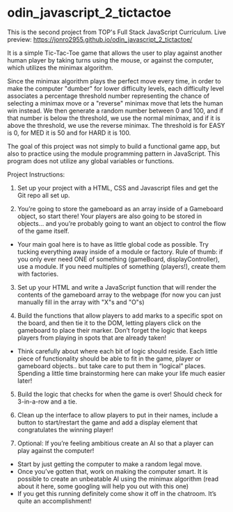 # odin_javascript_2_tictactoe

This is the second project from TOP's Full Stack JavaScript Curriculum. Live preview: https://jonro2955.github.io/odin_javascript_2_tictactoe/ 

It is a simple Tic-Tac-Toe game that allows the user to play against another human player by taking turns using the mouse, or against the computer, which utilizes the minimax algorithm. 

Since the minimax algorithm plays the perfect move every time, in order to make the computer "dumber" for lower difficulty levels, each difficulty level associates a percentage threshold number representing the chance of selecting a minimax move or a "reverse" minimax move that lets the human win instead. We then generate a random number between 0 and 100, and if that number is below the threshold, we use the normal minimax, and if it is above the threshold, we use the reverse minimax. The threshold is for EASY is 0, for MED it is 50 and for HARD it is 100. 

The goal of this project was not simply to build a functional game app, but also to practice using the module programming pattern in JavaScript. This program does not utilize any global variables or functions.  

Project Instructions:

1. Set up your project with a HTML, CSS and Javascript files and get the Git repo all set up.

2. You’re going to store the gameboard as an array inside of a Gameboard object, so start there! Your players are also going to be stored in objects… and you’re probably going to want an object to control the flow of the game itself.
- Your main goal here is to have as little global code as possible. Try tucking everything away inside of a module or factory. Rule of thumb: if you only ever need ONE of something (gameBoard, displayController), use a module. If you need multiples of something (players!), create them with factories.

3. Set up your HTML and write a JavaScript function that will render the contents of the gameboard array to the webpage (for now you can just manually fill in the array with "X"s and "O"s)

4. Build the functions that allow players to add marks to a specific spot on the board, and then tie it to the DOM, letting players click on the gameboard to place their marker. Don’t forget the logic that keeps players from playing in spots that are already taken!
- Think carefully about where each bit of logic should reside. Each little piece of functionality should be able to fit in the game, player or gameboard objects.. but take care to put them in “logical” places. Spending a little time brainstorming here can make your life much easier later!

5. Build the logic that checks for when the game is over! Should check for 3-in-a-row and a tie.

6. Clean up the interface to allow players to put in their names, include a button to start/restart the game and add a display element that congratulates the winning player!

7. Optional: If you’re feeling ambitious create an AI so that a player can play against the computer!
- Start by just getting the computer to make a random legal move.
- Once you’ve gotten that, work on making the computer smart. It is possible to create an unbeatable AI using the minimax algorithm (read about it here, some googling will help you out with this one)
- If you get this running definitely come show it off in the chatroom. It’s quite an accomplishment!

